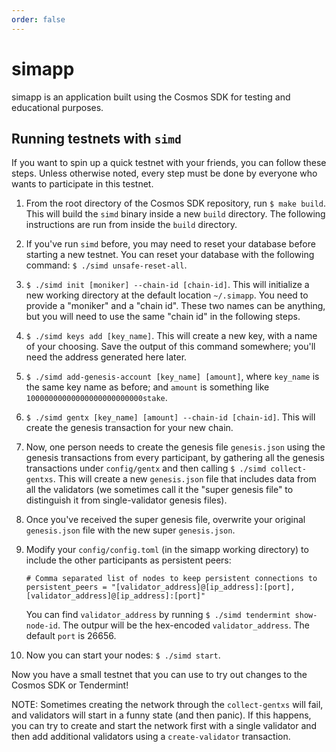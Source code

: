 ```yaml
---
order: false
---
```


# simapp

simapp is an application built using the Cosmos SDK for testing and educational purposes. 

## Running testnets with `simd` 

If you want to spin up a quick testnet with your friends, you can follow these steps. 
Unless otherwise noted, every step must be done by everyone who wants to participate
in this testnet.

1. From the root directory of the Cosmos SDK repository, run `$ make build`. This will build the
    `simd` binary inside a new `build` directory. The following instructions are run from inside
    the `build` directory.
2. If you've run `simd` before, you may need to reset your database before starting a new
    testnet. You can reset your database with the following command: `$ ./simd unsafe-reset-all`.
3. `$ ./simd init [moniker] --chain-id [chain-id]`. This will initialize a new working directory
    at the default location `~/.simapp`. You need to provide a "moniker" and a "chain id". These
    two names can be anything, but you will need to use the same "chain id" in the following steps.
4. `$ ./simd keys add [key_name]`. This will create a new key, with a name of your choosing. 
    Save the output of this command somewhere; you'll need the address generated here later.
5. `$ ./simd add-genesis-account [key_name] [amount]`, where `key_name` is the same key name as
    before; and `amount` is something like `10000000000000000000000000stake`.
6. `$ ./simd gentx [key_name] [amount] --chain-id [chain-id]`. This will create the genesis
    transaction for your new chain. 
7. Now, one person needs to create the genesis file `genesis.json` using the genesis transactions 
   from every participant, by gathering all the genesis transactions under `config/gentx` and then
   calling `$ ./simd collect-gentxs`. This will create a new `genesis.json` file that includes data
   from all the validators (we sometimes call it the "super genesis file" to distinguish it from
   single-validator genesis files). 
8. Once you've received the super genesis file, overwrite your original `genesis.json` file with 
    the new super `genesis.json`. 
9. Modify your `config/config.toml` (in the simapp working directory) to include the other participants as
    persistent peers:

    ```
    # Comma separated list of nodes to keep persistent connections to
    persistent_peers = "[validator_address]@[ip_address]:[port],[validator_address]@[ip_address]:[port]"
    ```

    You can find `validator_address` by running `$ ./simd tendermint show-node-id`. The outpur will
    be the hex-encoded `validator_address`. The default `port` is 26656.
10. Now you can start your nodes: `$ ./simd start`. 

Now you have a small testnet that you can use to try out changes to the Cosmos SDK or Tendermint! 

NOTE: Sometimes creating the network through the `collect-gentxs` will fail, and validators will start
in a funny state (and then panic). If this happens, you can try to create and start the network first
with a single validator and then add additional validators using a `create-validator` transaction.